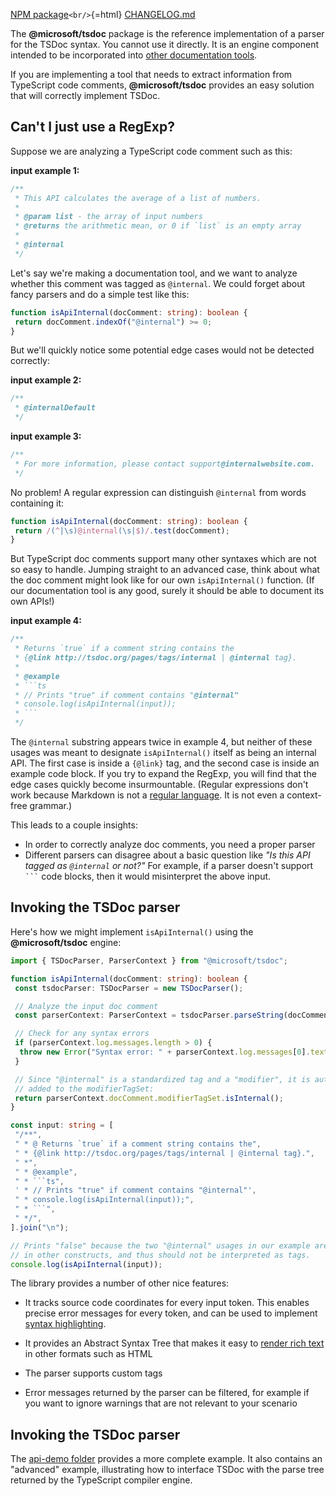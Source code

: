 [NPM
package](https://www.npmjs.com/package/@microsoft/tsdoc)`<br/>`{=html}
[CHANGELOG.md](https://github.com/microsoft/tsdoc/blob/main/tsdoc/CHANGELOG.md)

The **@microsoft/tsdoc** package is the reference implementation of a
parser for the TSDoc syntax. You cannot use it directly. It is an engine
component intended to be incorporated into [other documentation
tools](../intro/using_tsdoc.md).

If you are implementing a tool that needs to extract information from
TypeScript code comments, **@microsoft/tsdoc** provides an easy solution
that will correctly implement TSDoc.

## Can't I just use a RegExp?

Suppose we are analyzing a TypeScript code comment such as this:

**input example 1:**

```ts
/**
 * This API calculates the average of a list of numbers.
 *
 * @param list - the array of input numbers
 * @returns the arithmetic mean, or 0 if `list` is an empty array
 *
 * @internal
 */
```

Let's say we're making a documentation tool, and we want to analyze
whether this comment was tagged as `@internal`. We could forget about
fancy parsers and do a simple test like this:

```ts
function isApiInternal(docComment: string): boolean {
 return docComment.indexOf("@internal") >= 0;
}
```

But we'll quickly notice some potential edge cases would not be detected
correctly:

**input example 2:**

```ts
/**
 * @internalDefault
 */
```

**input example 3:**

```ts
/**
 * For more information, please contact support@internalwebsite.com.
 */
```

No problem! A regular expression can distinguish `@internal` from words
containing it:

```ts
function isApiInternal(docComment: string): boolean {
 return /(^|\s)@internal(\s|$)/.test(docComment);
}
```

But TypeScript doc comments support many other syntaxes which are not so
easy to handle. Jumping straight to an advanced case, think about what
the doc comment might look like for our own `isApiInternal()` function.
(If our documentation tool is any good, surely it should be able to
document its own APIs!)

**input example 4:**

````ts
/**
 * Returns `true` if a comment string contains the
 * {@link http://tsdoc.org/pages/tags/internal | @internal tag}.
 *
 * @example
 * ```ts
 * // Prints "true" if comment contains "@internal"
 * console.log(isApiInternal(input));
 * ```
 */
````

The `@internal` substring appears twice in example 4, but neither of
these usages was meant to designate `isApiInternal()` itself as being an
internal API. The first case is inside a `{@link}` tag, and the second
case is inside an example code block. If you try to expand the RegExp,
you will find that the edge cases quickly become insurmountable.
(Regular expressions don't work because Markdown is not a [regular
language](https://en.wikipedia.org/wiki/Chomsky_hierarchy#The_hierarchy).
It is not even a context-free grammar.)

This leads to a couple insights:

- In order to correctly analyze doc comments, you need a proper parser
- Different parsers can disagree about a basic question like _"Is this
  API tagged as `@internal` or not?"_ For example, if a parser doesn't
  support ` ``` ` code blocks, then it would misinterpret the
  above input.

## Invoking the TSDoc parser

Here's how we might implement `isApiInternal()` using the
**@microsoft/tsdoc** engine:

````ts
import { TSDocParser, ParserContext } from "@microsoft/tsdoc";

function isApiInternal(docComment: string): boolean {
 const tsdocParser: TSDocParser = new TSDocParser();

 // Analyze the input doc comment
 const parserContext: ParserContext = tsdocParser.parseString(docComment);

 // Check for any syntax errors
 if (parserContext.log.messages.length > 0) {
  throw new Error("Syntax error: " + parserContext.log.messages[0].text);
 }

 // Since "@internal" is a standardized tag and a "modifier", it is automatically
 // added to the modifierTagSet:
 return parserContext.docComment.modifierTagSet.isInternal();
}

const input: string = [
 "/**",
 " * @ Returns `true` if a comment string contains the",
 " * {@link http://tsdoc.org/pages/tags/internal | @internal tag}.",
 " *",
 " * @example",
 " * ```ts",
 ' * // Prints "true" if comment contains "@internal"',
 " * console.log(isApiInternal(input));",
 " * ```",
 " */",
].join("\n");

// Prints "false" because the two "@internal" usages in our example are embedded
// in other constructs, and thus should not be interpreted as tags.
console.log(isApiInternal(input));
````

The library provides a number of other nice features:

- It tracks source code coordinates for every input token. This enables
  precise error messages for every token, and can be used to implement
  [syntax
  highlighting](https://github.com/microsoft/tsdoc/blob/main/playground/src/SyntaxStyler/DocNodeSyntaxStyler.ts).

- It provides an Abstract Syntax Tree that makes it easy to [render rich
  text](https://github.com/microsoft/tsdoc/blob/26c4bab8efb04bc5d1619585e1f071bcc10cf16a/playground/src/DocHtmlView.tsx#L140)
  in other formats such as HTML

- The parser supports custom tags

- Error messages returned by the parser can be filtered, for example if
  you want to ignore warnings that are not relevant to your scenario

## Invoking the TSDoc parser

The [api-demo
folder](https://github.com/microsoft/tsdoc/tree/main/api-demo) provides
a more complete example. It also contains an "advanced" example,
illustrating how to interface TSDoc with the parse tree returned by the
TypeScript compiler engine.
